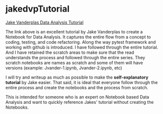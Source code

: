 # jakedvpTutorial
[Jake Vanderplas Data Analysis Tutorial](https://www.youtube.com/watch?v=_ZEWDGpM-vM)

The link above is an excellent tutorial by Jake Vanderplas to create a Notebook for Data Analysis. It captures the entire flow from a concept to coding, testing, and code refactoring. Along the way pytest framework and working with github is introduced. I have followed through the entire tutorial. And I have retained the scratch areas to make sure that the read understands the process and followed through the entire series. They scratch notebooks are names as scratch and some of them will have versions (example: Jvander-1.ipynb, Jvander-2.ipynb, etc)

I will try and writeup as much as possible to make the **self-explanatory tutorial** by Jake easier. That said, it is ideal that everyone follow through the entire process and create the notebooks and the process from scratch.

This is intended for someone who is an expert on Notebook based Data Analysis and want to quickly reference Jakes' tutorial without creating the Notebooks.


